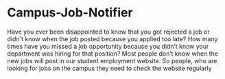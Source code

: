 # Campus-Job-Notifier
Have you ever been disappointed to know that you got rejected a job or didn't know when the job posted because you applied too late?
How many times have you missed a job opportunity because you didn’t know your department was hiring for that position?
Most people don’t know when the new jobs will post in our student employment website. So people, who are looking for jobs on the campus they need to check the website regularly
